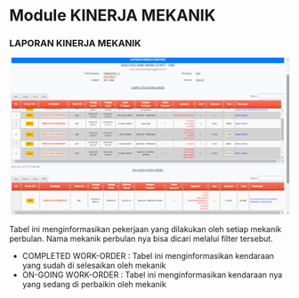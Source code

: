 # Module KINERJA MEKANIK

### LAPORAN KINERJA MEKANIK

![](<../.gitbook/assets/Screenshot (15).png>)

Tabel ini menginformasikan pekerjaan yang dilakukan oleh setiap mekanik perbulan. Nama mekanik perbulan nya bisa dicari melalui filter tersebut.

* COMPLETED WORK-ORDER : Tabel ini menginformasikan kendaraan yang sudah di selesaikan oleh mekanik
* ON-GOING WORK-ORDER : Tabel ini menginformasikan kendaraan nya yang sedang di perbaikin oleh mekanik
